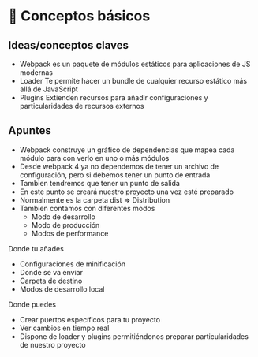 # 📖 Conceptos básicos

## Ideas/conceptos claves
- Webpack es un paquete de módulos estáticos para aplicaciones de JS modernas
- Loader Te permite hacer un bundle de cualquier recurso estático más allá de JavaScript
- Plugins Extienden recursos para añadir configuraciones y particularidades de recursos externos

## Apuntes
- Webpack construye un gráfico de dependencias que mapea cada módulo para con verlo en uno o más módulos
- Desde webpack 4 ya no dependemos de tener un archivo de configuración, pero si debemos tener un punto de entrada
- Tambien tendremos que tener un punto de salida
- En este punto se creará nuestro proyecto una vez esté preparado
- Normalmente es la carpeta dist ⇒ Distribution
- Tambien contamos con diferentes modos
    - Modo de desarrollo
    - Modo de producción
    - Modos de performance

Donde tu añades
- Configuraciones de minificación
- Donde se va enviar
- Carpeta de destino
- Modos de desarrollo local

Donde puedes
- Crear puertos específicos para tu proyecto
- Ver cambios en tiempo real
- Dispone de loader y plugins permitiéndonos preparar particularidades de nuestro proyecto